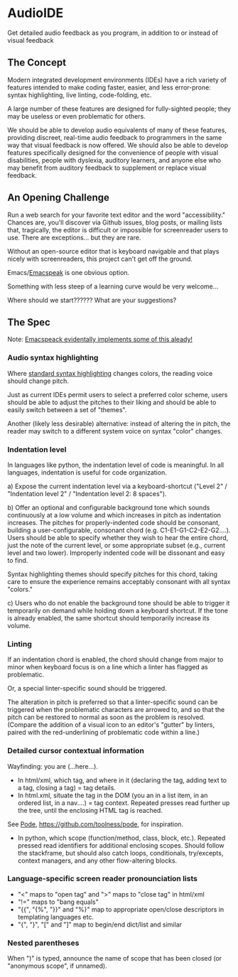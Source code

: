 # AudioIDE
Get detailed audio feedback as you program, in addition to or instead of visual feedback

## The Concept
Modern integrated development environments (IDEs) have a rich variety of features intended to make coding faster, easier, and less error-prone: syntax highlighting, live linting, code-folding, etc.

A large number of these features are designed for fully-sighted people; they may be useless or even problematic for others.

We should be able to develop audio equivalents of many of these features, providing discreet, real-time audio feedback to programmers in the same way that visual feedback is now offered. We should also be able to develop features specifically designed for the convenience of people with visual disabilities, people with dyslexia, auditory learners, and anyone else who may benefit from auditory feedback to supplement or replace visual feedback.

## An Opening Challenge
Run a web search for your favorite text editor and the word "accessibility." Chances are, you'll discover via Github issues, blog posts, or mailing lists that, tragically, the editor is difficult or impossible for screenreader users to use. There are exceptions... but they are rare.

Without an open-source editor that is keyboard navigable and that plays nicely with screenreaders, this project can't get off the ground.

Emacs/[Emacspeak](https://github.com/tvraman/emacspeak) is one obvious option.

Something with less steep of a learning curve would be very welcome...

Where should we start?????? What are your suggestions?

## The Spec

Note: [Emacspeack evidentally implements some of this aleady!](https://stackoverflow.com/questions/118984/how-can-you-program-if-youre-blind)

### Audio syntax highlighting

Where [standard syntax highlighting](https://en.wikipedia.org/wiki/Syntax_highlighting) changes colors, the reading voice should change pitch.

Just as current IDEs permit users to select a preferred color scheme, users should be able to adjust the pitches to their liking and should be able to easily switch between a set of "themes".

Another (likely less desirable) alternative: instead of altering the in pitch, the reader may switch to a different system voice on syntax "color" changes.

### Indentation level

In languages like python, the indentation level of code is meaningful. In all languages, indentation is useful for code organization.

a) Expose the current indentation level via a keyboard-shortcut ("Level 2" / "Indentation level 2" / "Indentation level 2: 8 spaces").

b) Offer an optional and configurable background tone which sounds continuously at a low volume and which increases in pitch as indentation increases. The pitches for properly-indented code should be consonant, building a user-configurable, consonant chord (e.g. C1-E1-G1-C2-E2-G2....). Users should be able to specify whether they wish to hear the entire chord, just the note of the current level, or some appropriate subset (e.g., current level and two lower). Improperly indented code will be dissonant and easy to find.

  Syntax highlighting themes should specify pitches for this chord, taking care to ensure the experience remains acceptably consonant with all syntax "colors."

c) Users who do not enable the background tone should be able to trigger it temporarily on demand while holding down a keyboard shortcut. If the tone is already enabled, the same shortcut should temporarily increase its volume.

### Linting

If an indentation chord is enabled, the chord should change from major to minor when keyboard focus is on a line which a linter has flagged as problematic.

Or, a special linter-specific sound should be triggered.

The alteration in pitch is preferred so that a linter-specific sound can be triggered when the problematic characters are arrowed to, and so that the pitch can be restored to normal as soon as the problem is resolved. (Compare the addition of a visual icon to an editor's "gutter" by linters, paired with the red-underlining of problematic code within a line.)

### Detailed cursor contextual information

Wayfinding: you are (...here...).

- In html/xml, which tag, and where in it (declaring the tag, adding text to a tag, closing a tag) = tag details.
- In html.xml, situate the tag in the DOM (you an in a list item, in an ordered list, in a nav....) = tag context. Repeated presses read further up the tree, until the enclosing HTML tag is reached.

See [Pode](https://pode.herokuapp.com/), https://github.com/toolness/pode, for inspiration.

- In python, which scope (function/method, class, block, etc.). Repeated pressed read identifiers for additional enclosing scopes. Should follow the stackframe, but should also catch loops, conditionals, try/excepts, context managers, and any other flow-altering blocks.

### Language-specific screen reader pronounciation lists

-  "<" maps to "open tag" and ">" maps to "close tag" in html/xml
-  "!=" maps to "bang equals"
-  "{{", "{%", "}}" and "%}" map to appropriate open/close descriptors in templating languages
etc.
- "{", "}", "[" and "]" map to begin/end dict/list and similar

### Nested parentheses
When ")" is typed, announce the name of scope that has been closed (or "anonymous scope", if unnamed).

